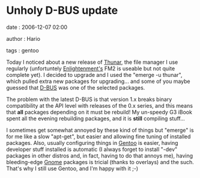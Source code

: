Unholy D-BUS update
===================

date
:   2006-12-07 02:00

author
:   Hario

tags
:   gentoo

Today I noticed about a new release of
[Thunar](http://thunar.xfce.org/), the file manager I use regularly
(unfortuntely [Enlightenment's](http://www.enlightenment.org/) FM2 is
useable but not quite complete yet). I decided to upgrade and I used the
"emerge -u thunar", which pulled extra new packages for upgrading... and
some of you maybe guessed that
[D-BUS](http://freedesktop.org/wiki/Software_2fdbus) was one of the
selected packages.

The problem with the latest D-BUS is that version 1.x breaks binary
compatibility at the API level with releases of the 0.x series, and this
means that **all** packages depending on it must be rebuild! My
un-speedy G3 iBook spent all the evening rebuilding packages, and it is
**still** compiling stuff...

I sometimes get somewhat annoyed by these kind of things but "emerge" is
for me like a slow "apt-get", but easier and allowing fine tuning of
installed packages. Also, usually configuring things in
[Gentoo](http://www.gentoo.org) is easier, having developer stuff
installed is automatic (I always forget to install "-dev" packages in
other distros and, in fact, having to do that annoys me), having
bleeding-edge [Gnome](http://www.gnome.org) packages is tricial (thanks
to overlays) and the such. That's why I still use Gentoo, and I'm happy
with it ;-)
